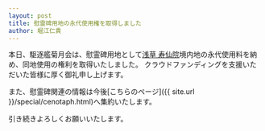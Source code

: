 ```yaml
---
layout: post
title: 慰霊碑用地の永代使用権を取得しました
author: 堀江仁貴
---
```


本日、駆逐艦菊月会は、慰霊碑用地として[浅草 寿仙院](http://www.jusenin.or.jp)境内地の永代使用料を納め、同地使用の権利を取得いたしました。
クラウドファンディングを支援いただいた皆様に厚く御礼申し上げます。

また、慰霊碑関連の情報は今後[こちらのページ]({{ site.url }}/special/cenotaph.html)へ集約いたします。

引き続きよろしくお願いいたします。
